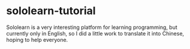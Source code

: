# sololearn-tutorial
Sololearn is a very interesting platform for learning programming, but currently only in English, so I did a little work to translate it into Chinese, hoping to help everyone.
